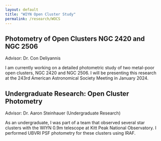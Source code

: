 ```yaml
---
layout: default
title: "WIYN Open Cluster Study"
permalink: /research/WOCS
---
```


## Photometry of Open Clusters NGC 2420 and NGC 2506

Advisor: Dr. Con Deliyannis

I am currently working on a detailed photometric study of two metal-poor open clusters, NGC 2420 and NGC 2506. 
I will be presenting this research at the 243rd American Astronomical Society Meeting in January 2024.

## Undergraduate Research: Open Cluster Photometry

Advisor: Dr. Aaron Steinhauer (Undergraduate Research)

As an undergraduate, I was part of a team that observed several star clusters with the WIYN 0.9m telescope at Kitt Peak National Observatory. I performed UBVRI PSF photometry for these clusters using IRAF.
